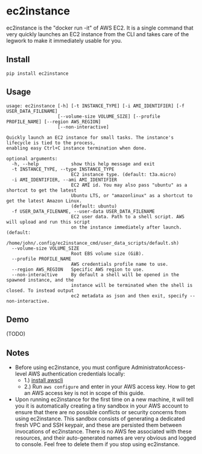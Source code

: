 # ec2instance

ec2instance is the "docker run -it" of AWS EC2. It is a single command that very quickly launches an EC2 instance from
the CLI and takes care of the legwork to make it immediately usable for you.


## Install

```
pip install ec2instance
```

## Usage

```
usage: ec2instance [-h] [-t INSTANCE_TYPE] [-i AMI_IDENTIFIER] [-f USER_DATA_FILENAME]
                   [--volume-size VOLUME_SIZE] [--profile PROFILE_NAME] [--region AWS_REGION]
                   [--non-interactive]

Quickly launch an EC2 instance for small tasks. The instance's lifecycle is tied to the process,
enabling easy Ctrl+C instance termination when done.

optional arguments:
  -h, --help            show this help message and exit
  -t INSTANCE_TYPE, --type INSTANCE_TYPE
                        EC2 instance type. (default: t3a.micro)
  -i AMI_IDENTIFIER, --ami AMI_IDENTIFIER
                        EC2 AMI id. You may also pass "ubuntu" as a shortcut to get the latest
                        Ubuntu LTS, or "amazonlinux" as a shortcut to get the latest Amazon Linux.
                        (default: ubuntu)
  -f USER_DATA_FILENAME, --user-data USER_DATA_FILENAME
                        EC2 user data. Path to a shell script. AWS will upload and run this script
                        on the instance immediately after launch. (default:
                        /home/john/.config/ec2instance_cmd/user_data_scripts/default.sh)
  --volume-size VOLUME_SIZE
                        Root EBS volume size (GiB).
  --profile PROFILE_NAME
                        AWS credentials profile name to use.
  --region AWS_REGION   Specific AWS region to use.
  --non-interactive     By default a shell will be opened in the spawned instance, and the
                        instance will be terminated when the shell is closed. To instead output
                        ec2 metadata as json and then exit, specify --non-interactive.
```

## Demo

(TODO)

## Notes

- Before using ec2instance, you must configure AdministratorAccess-level AWS authentication credentials locally:
  - 1.) [install awscli](https://docs.aws.amazon.com/cli/latest/userguide/getting-started-install.html)
  - 2.) Run `aws configure` and enter in your AWS access key. How to get an AWS access key is not in scope of this
    guide.
- Upon running ec2instance for the first time on a new machine, it will tell you it is automatically creating a tiny
  sandbox in your AWS account to ensure that there are no possible conflicts or security concerns from using
  ec2instance. This sandbox consists of generating a dedicated fresh VPC and SSH keypair, and these are persisted them
  between invocations of ec2instance. There is no AWS fee associated with these resources, and their auto-generated
  names are very obvious and logged to console. Feel free to delete them if you stop using ec2instance.
